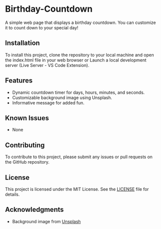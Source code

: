 # Birthday-Countdown
A simple web page that displays a birthday countdown. You can customize it to count down to your special day!

## Installation 
To install this project, clone the repository to your local machine and open the index.html file in your web browser or Launch a local development server (Live Server - VS Code Extension).

## Features
- Dynamic countdown timer for days, hours, minutes, and seconds.
- Customizable background image using Unsplash.
- Informative message for added fun.

## Known Issues
- None

## Contributing
To contribute to this project, please submit any issues or pull requests on the GitHub repository.

## License
This project is licensed under the MIT License. See the [LICENSE](https://github.com/thesushilsharma/Birthday-Countdown/blob/main/LICENSE) file for details.

## Acknowledgments
- Background image from [Unsplash](https://unsplash.com/)